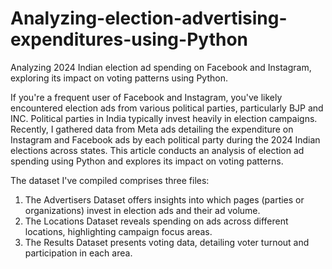 # Analyzing-election-advertising-expenditures-using-Python
Analyzing 2024 Indian election ad spending on Facebook and Instagram, exploring its impact on voting patterns using Python.

If you're a frequent user of Facebook and Instagram, you've likely encountered election ads from various political parties, particularly BJP and INC. Political parties in India typically invest heavily in election campaigns. Recently, I gathered data from Meta ads detailing the expenditure on Instagram and Facebook ads by each political party during the 2024 Indian elections across states. This article conducts an analysis of election ad spending using Python and explores its impact on voting patterns.

The dataset I've compiled comprises three files:

1. The Advertisers Dataset offers insights into which pages (parties or organizations) invest in election ads and their ad volume.
2. The Locations Dataset reveals spending on ads across different locations, highlighting campaign focus areas.
3. The Results Dataset presents voting data, detailing voter turnout and participation in each area.
